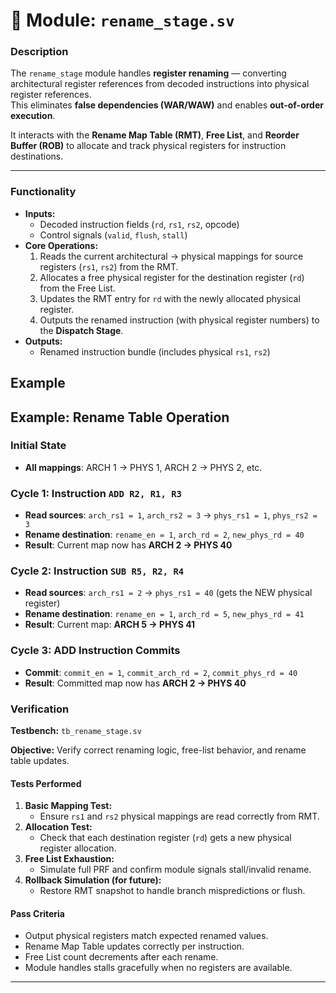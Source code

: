 # 🧩 Module: `rename_stage.sv`


### **Description**
The `rename_stage` module handles **register renaming** — converting architectural register references from decoded instructions into physical register references.  
This eliminates **false dependencies (WAR/WAW)** and enables **out-of-order execution**.

It interacts with the **Rename Map Table (RMT)**, **Free List**, and **Reorder Buffer (ROB)** to allocate and track physical registers for instruction destinations.

---

### **Functionality**

- **Inputs:**
  - Decoded instruction fields (`rd`, `rs1`, `rs2`, opcode)
  - Control signals (`valid`, `flush`, `stall`)
- **Core Operations:**
  1. Reads the current architectural → physical mappings for source registers (`rs1`, `rs2`) from the RMT.
  2. Allocates a free physical register for the destination register (`rd`) from the Free List.
  3. Updates the RMT entry for `rd` with the newly allocated physical register.
  4. Outputs the renamed instruction (with physical register numbers) to the **Dispatch Stage**.
- **Outputs:**
  - Renamed instruction bundle (includes physical `rs1`, `rs2`)

 ## Example
## Example: Rename Table Operation

### Initial State
- **All mappings**: ARCH 1 → PHYS 1, ARCH 2 → PHYS 2, etc.

### Cycle 1: Instruction `ADD R2, R1, R3`
- **Read sources**: `arch_rs1 = 1`, `arch_rs2 = 3` → `phys_rs1 = 1`, `phys_rs2 = 3`
- **Rename destination**: `rename_en = 1`, `arch_rd = 2`, `new_phys_rd = 40`
- **Result**: Current map now has **ARCH 2 → PHYS 40**

### Cycle 2: Instruction `SUB R5, R2, R4`
- **Read sources**: `arch_rs1 = 2` → `phys_rs1 = 40` (gets the NEW physical register)
- **Rename destination**: `rename_en = 1`, `arch_rd = 5`, `new_phys_rd = 41`
- **Result**: Current map: **ARCH 5 → PHYS 41**

### Cycle 3: ADD Instruction Commits
- **Commit**: `commit_en = 1`, `commit_arch_rd = 2`, `commit_phys_rd = 40`
- **Result**: Committed map now has **ARCH 2 → PHYS 40**

  
### **Verification**

**Testbench:** `tb_rename_stage.sv`

**Objective:** Verify correct renaming logic, free-list behavior, and rename table updates.

#### **Tests Performed**
1. **Basic Mapping Test:**  
   - Ensure `rs1` and `rs2` physical mappings are read correctly from RMT.
2. **Allocation Test:**  
   - Check that each destination register (`rd`) gets a new physical register allocation.
3. **Free List Exhaustion:**  
   - Simulate full PRF and confirm module signals stall/invalid rename.
4. **Rollback Simulation (for future):**  
   - Restore RMT snapshot to handle branch mispredictions or flush.

#### **Pass Criteria**
- Output physical registers match expected renamed values.  
- Rename Map Table updates correctly per instruction.  
- Free List count decrements after each rename.  
- Module handles stalls gracefully when no registers are available.

---
